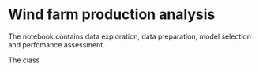 # Wind farm production analysis

The notebook contains data exploration, data preparation, model selection and perfomance assessment.

The class 
